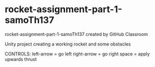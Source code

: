 # rocket-assignment-part-1-samoTh137
rocket-assignment-part-1-samoTh137 created by GitHub Classroom

Unity project creating a working rocket and some obstacles

CONTROLS:
left-arrow = go left
right-arrow = go right
space = apply upwards thrust
